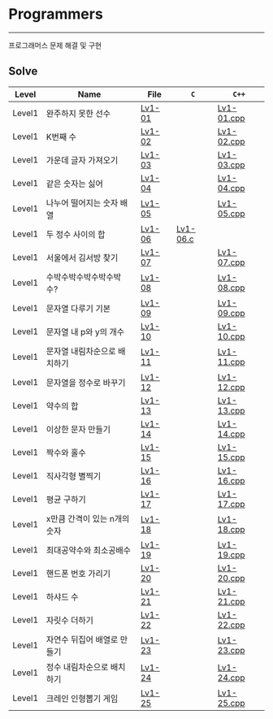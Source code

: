 # Programmers
---

프로그래머스 문제 해결 및 구현

## Solve

| <center>Level</center> | <center>Name</center>   | <center> File </center> | <center> ```C``` </center> |<center> ```C++``` </center> |
| :------------- | :------------- | :------------- | :------------- | :------------- | 
| Level1      | 완주하지 못한 선수     |  [Lv1-01](./LEVEL%201/완주하지%20못한%20선수)      |       |  [Lv1-01.cpp](./LEVEL%201/완주하지%20못한%20선수/Lv-01.cpp)      |
| Level1      | K번째 수     |  [Lv1-02](./LEVEL%201/K번째%20수)      |       |  [Lv1-02.cpp](./LEVEL%201/K번째%20수/Lv1-02.cpp)      |     
| Level1      | 가운데 글자 가져오기     |  [Lv1-03](./LEVEL%201/가운데%20글자%20가져오기)      |       |  [Lv1-03.cpp](./LEVEL%201/가운데%20글자%20가져오기/Lv1-03.cpp)      |       
| Level1      | 같은 숫자는 싫어     |  [Lv1-04](./LEVEL%201/같은%20숫자는%20싫어)      |       |  [Lv1-04.cpp](./LEVEL%201/같은%20숫자는%20싫어/Lv1-04.cpp)      |
| Level1      | 나누어 떨어지는 숫자 배열     |  [Lv1-05](./LEVEL%201/나누어%20떨어지는%20숫자%20배열)      |       |  [Lv1-05.cpp](./LEVEL%201/나누어%20떨어지는%20숫자%20배열/Lv1-05.cpp)      |
| Level1      | 두 정수 사이의 합     |  [Lv1-06](./LEVEL%201/두%20정수%20사이의%20합)      |  [Lv1-06.c](./LEVEL%201/두%20정수%20사이의%20합/Lv1-06.c)      |       |
| Level1      | 서울에서 김서방 찾기     |  [Lv1-07](./LEVEL%201/서울에서%20김서방%20찾기)      |       |  [Lv1-07.cpp](./LEVEL%201/서울에서%20김서방%20찾기/Lv1-07.cpp)      |
| Level1      | 수박수박수박수박수박수?     |  [Lv1-08](./LEVEL%201/수박수박수박수박수박수)      |       |  [Lv1-08.cpp](./LEVEL%201/수박수박수박수박수박수/Lv1-08.cpp)      |
| Level1      | 문자열 다루기 기본     |  [Lv1-09](./LEVEL%201/문자열%20다루기%20기본)      |       |  [Lv1-09.cpp](./LEVEL%201/문자열%20다루기%20기본/Lv1-09.cpp)      |
| Level1      | 문자열 내 p와 y의 개수     |  [Lv1-10](./LEVEL%201/문자열%20내%20p와%20y의%20개수)      |       |  [Lv1-10.cpp](./LEVEL%201/문자열%20내%20p와%20y의%20개수/Lv1-10.cpp)      |
| Level1      | 문자열 내림차순으로 배치하기     |  [Lv1-11](./LEVEL%201/문자열%20내림차순으로%20배치하기)      |       |  [Lv1-11.cpp](./LEVEL%201/문자열%20내림차순으로%20배치하기/Lv1-11.cpp)      |
| Level1      | 문자열을 정수로 바꾸기     |  [Lv1-12](./LEVEL%201/문자열을%20정수로%20바꾸기)      |       |  [Lv1-12.cpp](./LEVEL%201/문자열을%20정수로%20바꾸기/Lv1-12.cpp)      |
| Level1      | 약수의 합     |  [Lv1-13](./LEVEL%201/약수의%20합)      |       |  [Lv1-13.cpp](./LEVEL%201/약수의%20합/Lv1-13.cpp)      |
| Level1      | 이상한 문자 만들기     |  [Lv1-14](./LEVEL%201/이상한%20문자%20만들기)      |       |  [Lv1-14.cpp](./LEVEL%201/이상한%20문자%20만들기/Lv1-14.cpp)      |
| Level1      | 짝수와 홀수     |  [Lv1-15](./LEVEL%201/짝수와%20홀수)      |       |  [Lv1-15.cpp](./LEVEL%201/짝수와%20홀수/Lv1-15.cpp)      |
| Level1      | 직사각형 별찍기     |  [Lv1-16](./LEVEL%201/직사각형%20별찍기)      |       |  [Lv1-16.cpp](./LEVEL%201/직사각형%20별찍기/Lv1-16.cpp)      |
| Level1      | 평균 구하기     |  [Lv1-17](./LEVEL%201/평균%20구하기)      |       |  [Lv1-17.cpp](./LEVEL%201/평균%20구하기/Lv1-17.cpp)      |
| Level1      | x만큼 간격이 있는 n개의 숫자     |  [Lv1-18](./LEVEL%201/x만큼%20간격이%20있는%20n개의%20숫자)      |       |  [Lv1-18.cpp](./LEVEL%201/x만큼%20간격이%20있는%20n개의%20숫자/Lv1-18.cpp)      |
| Level1      | 최대공약수와 최소공배수     |  [Lv1-19](./LEVEL%201/최대공약수와%20최소공배수)      |       |  [Lv1-19.cpp](./LEVEL%201/최대공약수와%20최소공배수/Lv1-19.cpp)      |
| Level1      | 핸드폰 번호 가리기     |  [Lv1-20](./LEVEL%201/핸드폰%20번호%20가리기)      |       |  [Lv1-20.cpp](./LEVEL%201/핸드폰%20번호%20가리기/Lv1-20.cpp)      |
| Level1      | 하샤드 수     |  [Lv1-21](./LEVEL%201/하샤드%20수)      |       |  [Lv1-21.cpp](./LEVEL%201/하샤드%20수/Lv1-21.cpp)      |
| Level1      | 자릿수 더하기     |  [Lv1-22](./LEVEL%201/자릿수%20더하기)      |       |  [Lv1-22.cpp](./LEVEL%201/자릿수%20더하기/Lv1-22.cpp)      |
| Level1      | 자연수 뒤집어 배열로 만들기     |  [Lv1-23](./LEVEL%201/자연수%20뒤집어%20배열로%20만들기)      |       |  [Lv1-23.cpp](./LEVEL%201/자연수%20뒤집어%20배열로%20만들기/Lv1-23.cpp)      |
| Level1      | 정수 내림차순으로 배치하기     |  [Lv1-24](./LEVEL%201/정수%20내림차순으로%20배치하기)      |       |  [Lv1-24.cpp](./LEVEL%201/정수%20내림차순으로%20배치하기/Lv1-24.cpp)      |
| Level1      | 크레인 인형뽑기 게임     |  [Lv1-25](./LEVEL%201/크레인%20인형뽑기%20게임)      |       |  [Lv1-25.cpp](./LEVEL%201/크레인%20인형뽑기%20게임/Lv1-25.cpp)      |
